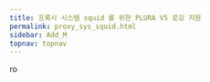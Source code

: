 ```yaml
---
title: 프록시 시스템 squid 를 위한 PLURA V5 로깅 지원
permalink: proxy_sys_squid.html
sidebar: Add_M
topnav: topnav
---
```


ro